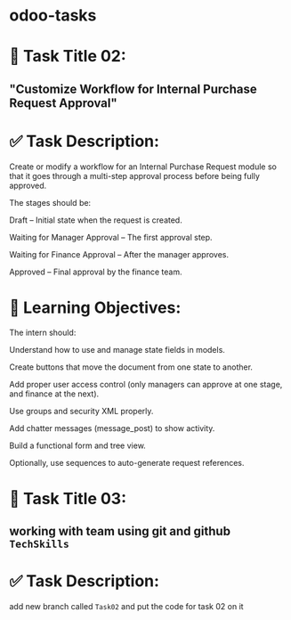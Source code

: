# odoo-tasks

# 🎯 Task Title 02:
## "Customize Workflow for Internal Purchase Request Approval"

# ✅ Task Description:
Create or modify a workflow for an Internal Purchase Request module so that it goes through a multi-step approval process before being fully approved.

The stages should be:

Draft – Initial state when the request is created.

Waiting for Manager Approval – The first approval step.

Waiting for Finance Approval – After the manager approves.

Approved – Final approval by the finance team.

# 🎯 Learning Objectives:
The intern should:

Understand how to use and manage state fields in models.

Create buttons that move the document from one state to another.

Add proper user access control (only managers can approve at one stage, and finance at the next).

Use groups and security XML properly.

Add chatter messages (message_post) to show activity.

Build a functional form and tree view.

Optionally, use sequences to auto-generate request references.


# 🎯 Task Title 03:
## working with team using git and github `TechSkills`

# ✅ Task Description:
add new branch called `Task02` and put the code for task 02 on it
